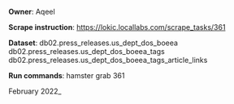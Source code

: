 **Owner**: Aqeel
 
**Scrape instruction**: https://lokic.locallabs.com/scrape_tasks/361

**Dataset**: db02.press_releases.us_dept_dos_boeea
             db02.press_releases.us_dept_dos_boeea_tags
             db02.press_releases.us_dept_dos_boeea_tags_article_links

**Run commands**: hamster grab 361
                 
February 2022_
